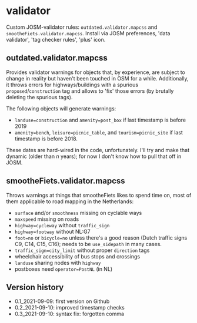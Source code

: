 # validator

Custom JOSM-validator rules: `outdated.validator.mapcss` and `smootheFiets.validator.mapcss`.
Install via JOSM preferences, 'data validator', 'tag checker rules', 'plus' icon.


## outdated.validator.mapcss
Provides validator warnings for objects that, by experience, are subject to change in reality but haven't been touched in OSM for a while.  Additionally, it throws errors for highways/buildings with a spurious `proposed`/`construction` tag and allows to 'fix' those errors (by brutally deleting the spurious tags).

The following objects will generate warnings:
* `landuse=construction` and `amenity=post_box` if last timestamp is before 2019
* `amenity=bench`, `leisure=picnic_table`, and `tourism=picnic_site` if last timestamp is before 2018.

These dates are hard-wired in the code, unfortunately.  I'll try and make that dynamic (older than _n_ years); for now I don't know how to pull that off in JOSM.


## smootheFiets.validator.mapcss
Throws warnings at things that smootheFiets likes to spend time on, most of them applicable to road mapping in the Netherlands:
* `surface` and/or `smoothness` missing on cyclable ways
* `maxspeed` missing on roads
* `highway=cycleway` without `traffic_sign`
* `highway=footway` without NL:G7
* `foot=no` or `bicycle=no` unless there's a good reason (Dutch traffic signs C9, C14, C15, C16); needs to be `use_sidepath` in many cases.
* `traffic_sign=city_limit` without proper `direction` tags
* wheelchair accessibility of bus stops and crossings
* `landuse` sharing nodes with `highway`
* postboxes need `operator=PostNL` (in NL)


## Version history
* 0.1_2021-09-09: first version on Github
* 0.2_2021-09-10: improved timestamp checks 
* 0.3_2021-09-10: syntax fix: forgotten comma
